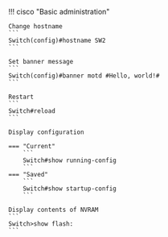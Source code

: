 !!! cisco "Basic administration"

    Change hostname
    ```
    Switch(config)#hostname SW2
    ```

    Set banner message
    ```
    Switch(config)#banner motd #Hello, world!#
    ```

    Restart
    ```
    Switch#reload
    ```
    
    Display configuration

    === "Current"
        ```
        Switch#show running-config
        ```
    === "Saved"
        ```
        Switch#show startup-config
        ```

    Display contents of NVRAM
    ```
    Switch>show flash:
    ```